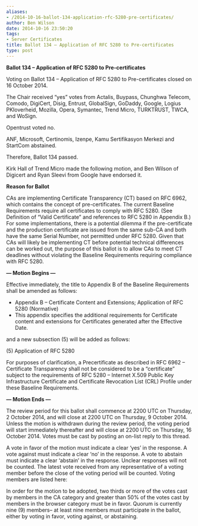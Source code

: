 ```yaml
---
aliases:
- /2014-10-16-ballot-134-application-rfc-5280-pre-certificates/
author: Ben Wilson
date: 2014-10-16 23:50:20
tags:
- Server Certificates
title: Ballot 134 – Application of RFC 5280 to Pre-certificates
type: post
---
```


**Ballot 134 – Application of RFC 5280 to Pre-certificates**

Voting on Ballot 134 – Application of RFC 5280 to Pre-certificates closed on 16 October 2014.

The Chair received “yes” votes from Actalis, Buypass, Chunghwa Telecom, Comodo, DigiCert, Disig, Entrust, GlobalSign, GoDaddy, Google, Logius PKIoverheid, Mozilla, Opera, Symantec, Trend Micro, TURKTRUST, TWCA, and WoSign.

Opentrust voted no.

ANF, Microsoft, Certinomis, Izenpe, Kamu Sertifikasyon Merkezi and StartCom abstained.

Therefore, Ballot 134 passed.

Kirk Hall of Trend Micro made the following motion, and Ben Wilson of Digicert and Ryan Sleevi from Google have endorsed it.

**Reason for Ballot**

CAs are implementing Certificate Transparency (CT) based on RFC 6962, which contains the concept of pre-certificates. The current Baseline Requirements require all certificates to comply with RFC 5280. (See Definition of “Valid Certificate” and references to RFC 5280 in Appendix B.) For some implementations, there is a potential dilemma if the pre-certificate and the production certificate are issued from the same sub-CA and both have the same Serial Number, not permitted under RFC 5280. Given that CAs will likely be implementing CT before potential technical differences can be worked out, the purpose of this ballot is to allow CAs to meet CT deadlines without violating the Baseline Requirements requiring compliance with RFC 5280.

**— Motion Begins —**

Effective immediately, the title to Appendix B of the Baseline Requirements shall be amended as follows:

- Appendix B – Certificate Content and Extensions; Application of RFC 5280 (Normative)
- This appendix specifies the additional requirements for Certificate content and extensions for Certificates generated after the Effective Date.

and a new subsection (5) will be added as follows:

(5) Application of RFC 5280

For purposes of clarification, a Precertificate as described in RFC 6962 – Certificate Transparency shall not be considered to be a “certificate” subject to the requirements of RFC 5280 – Internet X.509 Public Key Infrastructure Certificate and Certificate Revocation List (CRL) Profile under these Baseline Requirements.

**— Motion Ends —**

The review period for this ballot shall commence at 2200 UTC on Thursday, 2 October 2014, and will close at 2200 UTC on Thursday, 9 October 2014. Unless the motion is withdrawn during the review period, the voting period will start immediately thereafter and will close at 2200 UTC on Thursday, 16 October 2014. Votes must be cast by posting an on-list reply to this thread.

A vote in favor of the motion must indicate a clear ‘yes’ in the response. A vote against must indicate a clear ‘no’ in the response. A vote to abstain must indicate a clear ‘abstain’ in the response. Unclear responses will not be counted. The latest vote received from any representative of a voting member before the close of the voting period will be counted. Voting members are listed here:

In order for the motion to be adopted, two thirds or more of the votes cast by members in the CA category and greater than 50% of the votes cast by members in the browser category must be in favor. Quorum is currently nine (9) members– at least nine members must participate in the ballot, either by voting in favor, voting against, or abstaining.